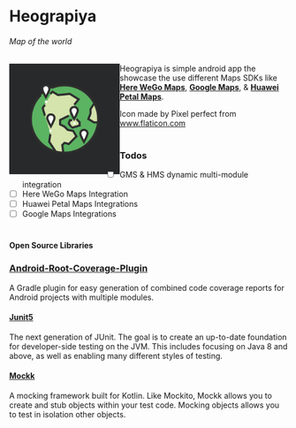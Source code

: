 # Heograpiya
###### Map of the world


<p><img width="200" alt="hello!" align="left" src="./assets/icon.png"><p>

Heograpiya is simple android app the showcase the use different Maps SDKs like **[Here WeGo Maps](https://wego.here.com/)**, **[Google Maps](https://maps.google.com/)**, & **[Huawei Petal Maps](https://consumer.huawei.com/en/mobileservices/petalmaps)**.
<br/>

Icon made by Pixel perfect from www.flaticon.com
#
#

### Todos
- [ ] GMS & HMS dynamic multi-module integration
- [ ] Here WeGo Maps Integration
- [ ] Huawei Petal Maps Integrations
- [ ] Google Maps Integrations

#

<!-- ### Changelogs -->

#### Open Source Libraries
### [Android-Root-Coverage-Plugin](https://github.com/NeoTech-Software/android-root-coverage-plugin)
A Gradle plugin for easy generation of combined code coverage reports for Android projects with multiple modules.

#### [Junit5](https://junit.org/junit5/)
The next generation of JUnit. The goal is to create an up-to-date foundation for developer-side testing on the JVM. This includes focusing on Java 8 and above, as well as enabling many different styles of testing.

#### [Mockk](https://mockk.io/)
 A mocking framework built for Kotlin. Like Mockito, Mockk allows you to create and stub objects within your test code. Mocking objects allows you to test in isolation other objects.
